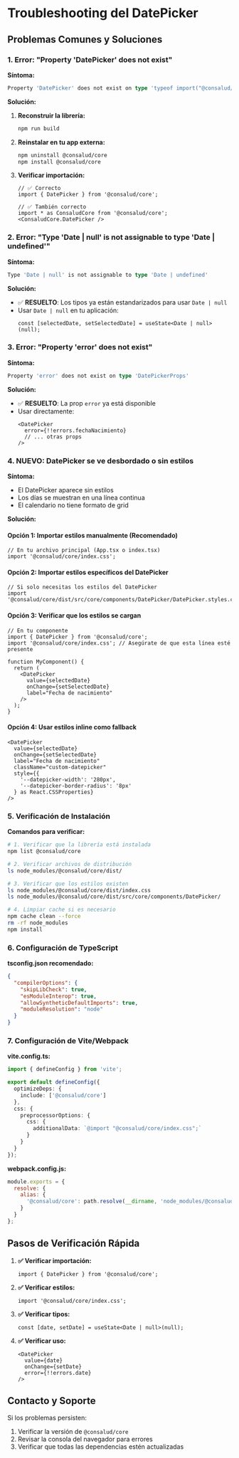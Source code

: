 # Troubleshooting del DatePicker

## Problemas Comunes y Soluciones

### 1. Error: "Property 'DatePicker' does not exist"

**Síntoma:**
```typescript
Property 'DatePicker' does not exist on type 'typeof import("@consalud/core")'
```

**Solución:**
1. **Reconstruir la librería:**
   ```bash
   npm run build
   ```

2. **Reinstalar en tu app externa:**
   ```bash
   npm uninstall @consalud/core
   npm install @consalud/core
   ```

3. **Verificar importación:**
   ```tsx
   // ✅ Correcto
   import { DatePicker } from '@consalud/core';
   
   // ✅ También correcto
   import * as ConsaludCore from '@consalud/core';
   <ConsaludCore.DatePicker />
   ```

### 2. Error: "Type 'Date | null' is not assignable to type 'Date | undefined'"

**Síntoma:**
```typescript
Type 'Date | null' is not assignable to type 'Date | undefined'
```

**Solución:**
- ✅ **RESUELTO**: Los tipos ya están estandarizados para usar `Date | null`
- Usar `Date | null` en tu aplicación:
  ```tsx
  const [selectedDate, setSelectedDate] = useState<Date | null>(null);
  ```

### 3. Error: "Property 'error' does not exist"

**Síntoma:**
```typescript
Property 'error' does not exist on type 'DatePickerProps'
```

**Solución:**
- ✅ **RESUELTO**: La prop `error` ya está disponible
- Usar directamente:
  ```tsx
  <DatePicker
    error={!!errors.fechaNacimiento}
    // ... otras props
  />
  ```

### 4. **NUEVO**: DatePicker se ve desbordado o sin estilos

**Síntoma:**
- El DatePicker aparece sin estilos
- Los días se muestran en una línea continua
- El calendario no tiene formato de grid

**Solución:**

#### **Opción 1: Importar estilos manualmente (Recomendado)**
```tsx
// En tu archivo principal (App.tsx o index.tsx)
import '@consalud/core/index.css';
```

#### **Opción 2: Importar estilos específicos del DatePicker**
```tsx
// Si solo necesitas los estilos del DatePicker
import '@consalud/core/dist/src/core/components/DatePicker/DatePicker.styles.css';
```

#### **Opción 3: Verificar que los estilos se cargan**
```tsx
// En tu componente
import { DatePicker } from '@consalud/core';
import '@consalud/core/index.css'; // Asegúrate de que esta línea esté presente

function MyComponent() {
  return (
    <DatePicker
      value={selectedDate}
      onChange={setSelectedDate}
      label="Fecha de nacimiento"
    />
  );
}
```

#### **Opción 4: Usar estilos inline como fallback**
```tsx
<DatePicker
  value={selectedDate}
  onChange={setSelectedDate}
  label="Fecha de nacimiento"
  className="custom-datepicker"
  style={{
    '--datepicker-width': '280px',
    '--datepicker-border-radius': '8px'
  } as React.CSSProperties}
/>
```

### 5. Verificación de Instalación

**Comandos para verificar:**
```bash
# 1. Verificar que la librería está instalada
npm list @consalud/core

# 2. Verificar archivos de distribución
ls node_modules/@consalud/core/dist/

# 3. Verificar que los estilos existen
ls node_modules/@consalud/core/dist/index.css
ls node_modules/@consalud/core/dist/src/core/components/DatePicker/

# 4. Limpiar cache si es necesario
npm cache clean --force
rm -rf node_modules
npm install
```

### 6. Configuración de TypeScript

**tsconfig.json recomendado:**
```json
{
  "compilerOptions": {
    "skipLibCheck": true,
    "esModuleInterop": true,
    "allowSyntheticDefaultImports": true,
    "moduleResolution": "node"
  }
}
```

### 7. Configuración de Vite/Webpack

**vite.config.ts:**
```ts
import { defineConfig } from 'vite';

export default defineConfig({
  optimizeDeps: {
    include: ['@consalud/core']
  },
  css: {
    preprocessorOptions: {
      css: {
        additionalData: `@import "@consalud/core/index.css";`
      }
    }
  }
});
```

**webpack.config.js:**
```js
module.exports = {
  resolve: {
    alias: {
      '@consalud/core': path.resolve(__dirname, 'node_modules/@consalud/core')
    }
  }
};
```

## Pasos de Verificación Rápida

1. **✅ Verificar importación:**
   ```tsx
   import { DatePicker } from '@consalud/core';
   ```

2. **✅ Verificar estilos:**
   ```tsx
   import '@consalud/core/index.css';
   ```

3. **✅ Verificar tipos:**
   ```tsx
   const [date, setDate] = useState<Date | null>(null);
   ```

4. **✅ Verificar uso:**
   ```tsx
   <DatePicker
     value={date}
     onChange={setDate}
     error={!!errors.date}
   />
   ```

## Contacto y Soporte

Si los problemas persisten:
1. Verificar la versión de `@consalud/core`
2. Revisar la consola del navegador para errores
3. Verificar que todas las dependencias estén actualizadas 